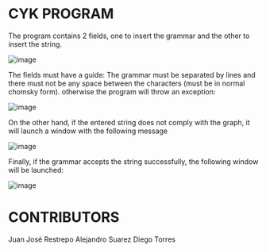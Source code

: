 # CYK PROGRAM

The program contains 2 fields, one to insert the grammar and the other to insert the string.

![image](https://user-images.githubusercontent.com/46894535/119425495-1dd8d800-bccd-11eb-8ea3-788a65218550.png)

The fields must have a guide: The grammar must be separated by lines and there must not be any space between the characters (must be in normal chomsky form). otherwise the program will throw an exception:

![image](https://user-images.githubusercontent.com/46894535/119426106-444b4300-bcce-11eb-911b-b281a46d0e7c.png)

On the other hand, if the entered string does not comply with the graph, it will launch a window with the following message

![image](https://user-images.githubusercontent.com/46894535/119426266-807ea380-bcce-11eb-888b-403eded0e9b2.png)

Finally, if the grammar accepts the string successfully, the following window will be launched:

![image](https://user-images.githubusercontent.com/46894535/119426343-a7d57080-bcce-11eb-8343-ff8386f04c37.png)

# CONTRIBUTORS

Juan José Restrepo
Alejandro Suarez
Diego Torres
